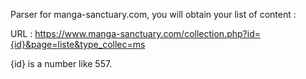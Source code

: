 Parser for manga-sanctuary.com, you will obtain your list of content :

URL : https://www.manga-sanctuary.com/collection.php?id={id}&page=liste&type_collec=ms

{id} is a number like 557.
